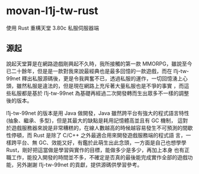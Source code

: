 # movan-l1j-tw-rust
使用 Rust 重構天堂 3.80c 私服伺服器端

## 源起
說起天堂算是在網路遊戲剛興起不久時，我所接觸的第一款 MMORPG，雖說至今已二十餘年，但是是一款對我來說最經典也是最多回憶的一款遊戲，而在 
l1j-tw-99net 釋出私服源碼後，更是令我興奮不已，透過私服的運作，一切回憶湧上心頭，雖然私服是違法的，但是現在網路上充斥著大量私服也是不爭的事實
，而這些私服都是基於 l1j-tw-99net 為基礎再經過二次開發轉而生出眾多不一樣的調整後的版本。

l1j-tw-99net 的版本是用 Java 做開發，Java 雖然跨平台有強大的程式語言特性 (抽象、繼承、多型)，但是其最大的缺點是耗用記憶體高並且有 GC 機制，
這對於遊戲服務器來說是非常糟糕的，在線人數越高的時候越容易發生不可預測的間歇性停頓，而 Rust 是除了 C/C++ 之外最適合用來開發遊戲服務端的程式語
言，一樣跨平台、無 GC、效能又好，有鑑於此萌生出此念頭，一方面是自己也想學學 Rust，剛好把這當做是學習與實作的目標，能做多少是多少，再加上本身
也有正職工作，能投入開發的時間並不多，不確定是否真的最後能完成實作全部的遊戲功能，另外謝謝 l1j-tw-99net 的貢獻，提供源碼供學習參考。